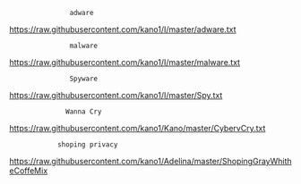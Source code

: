                
                
                   adware
https://raw.githubusercontent.com/kano1/I/master/adware.txt

                   malware
https://raw.githubusercontent.com/kano1/I/master/malware.txt

                   Spyware
https://raw.githubusercontent.com/kano1/I/master/Spy.txt

                  Wanna Cry
https://raw.githubusercontent.com/kano1/Kano/master/CybervCry.txt
       
                shoping privacy

https://raw.githubusercontent.com/kano1/Adelina/master/ShopingGrayWhitheCoffeMix
